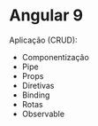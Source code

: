 # Angular 9

Aplicação (CRUD):
- Componentização
- Pipe
- Props
- Diretivas
- Binding
- Rotas
- Observable
